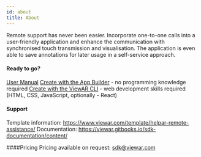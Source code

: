 ```yaml
---
id: about
title: About
---
```


Remote support has never been easier. Incorporate one-to-one calls into a user-friendly application and enhance the communication with synchronised touch transmission and visualisation. The application is even able to save annotations for later usage in a self-service approach.

#### Ready to go?

[User Manual](helpar-user-manual.md)
[Create with the App Builder](helpar-app-builder.md) - no programming knowledge required
[Create with the ViewAR CLI](helpar-cli.md) - web development skills required (HTML, CSS, JavaScript, optionally - React)

#### Support

Template information: https://www.viewar.com/template/helpar-remote-assistance/
Documentation: https://viewar.gitbooks.io/sdk-documentation/content/

####Pricing
Pricing available on request: <sdk@viewar.com>
